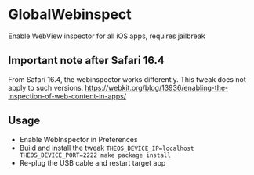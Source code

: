 # GlobalWebinspect

Enable WebView inspector for all iOS apps, requires jailbreak

## Important note after Safari 16.4

From Safari 16.4, the webinspector works differently. This tweak does not apply to such versions.
https://webkit.org/blog/13936/enabling-the-inspection-of-web-content-in-apps/

## Usage

* Enable WebInspector in Preferences
* Build and install the tweak `THEOS_DEVICE_IP=localhost THEOS_DEVICE_PORT=2222 make package install`
* Re-plug the USB cable and restart target app
